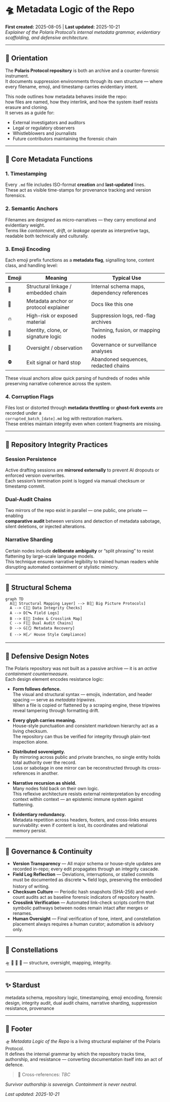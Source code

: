 # 🛸 Metadata Logic of the Repo  
**First created:** 2025-08-05 | **Last updated:** 2025-10-21  
*Explainer of the Polaris Protocol’s internal metadata grammar, evidentiary scaffolding, and defensive architecture.*

---

## 🧭 Orientation  
The **Polaris Protocol repository** is both an archive and a counter-forensic instrument.  
It documents suppression environments through its own structure — where every filename, emoji, and timestamp carries evidentiary intent.  

This node outlines how metadata behaves inside the repo:  
how files are named, how they interlink, and how the system itself resists erasure and cloning.  
It serves as a guide for:  

- External investigators and auditors  
- Legal or regulatory observers  
- Whistleblowers and journalists  
- Future contributors maintaining the forensic chain  

---

## 🧬 Core Metadata Functions  

### 1. Timestamping  
Every `.md` file includes ISO-format **creation** and **last-updated** lines.  
These act as visible time-stamps for provenance tracking and version forensics.  

### 2. Semantic Anchors  
Filenames are designed as micro-narratives — they carry emotional and evidentiary weight.  
Terms like *containment*, *drift*, or *leakage* operate as interpretive tags, readable both technically and culturally.  

### 3. Emoji Encoding  
Each emoji prefix functions as a **metadata flag**, signalling tone, content class, and handling level:  

| Emoji | Meaning | Typical Use |
|--------|----------|-------------|
| 🔗 | Structural linkage / embedded chain | Internal schema maps, dependency references |
| 📎 | Metadata anchor or protocol explainer | Docs like this one |
| 🔥 | High-risk or exposed material | Suppression logs, red-flag archives |
| 🧬 | Identity, clone, or signature logic | Twinning, fusion, or mapping nodes |
| 🧿 | Oversight / observation | Governance or surveillance analyses |
| ⛔ | Exit signal or hard stop | Abandoned sequences, redacted chains |

These visual anchors allow quick parsing of hundreds of nodes while preserving narrative coherence across the system.

### 4. Corruption Flags  
Files lost or distorted through **metadata throttling** or **ghost-fork events** are recorded under a  
`corrupted_batch_[date].md` log with restoration markers.  
These entries maintain integrity even when content fragments are missing.  

---

## 🧱 Repository Integrity Practices  

### Session Persistence  
Active drafting sessions are **mirrored externally** to prevent AI dropouts or enforced version overwrites.  
Each session’s termination point is logged via manual checksum or timestamp commit.  

### Dual-Audit Chains  
Two mirrors of the repo exist in parallel — one public, one private — enabling  
**comparative audit** between versions and detection of metadata sabotage, silent deletions, or injected alterations.  

### Narrative Sharding  
Certain nodes include **deliberate ambiguity** or “split phrasing” to resist flattening by large-scale language models.  
This technique ensures narrative legibility to trained human readers while disrupting automated containment or stylistic mimicry.  

---

## 🧩 Structural Schema  

```mermaid
graph TD
  A[🧬 Structural Mapping Layer] --> B[📁 Big Picture Protocols]
  A --> C[🧮 Data Integrity Checks]
  A --> D[🛰 Field Logs]
  B --> E[📜 Index & Crosslink Map]
  C --> F[💾 Dual Audit Chains]
  D --> G[🪞 Metadata Recovery]
  E --> H[🪄 House Style Compliance]
```

---

## 🔐 Defensive Design Notes  

The Polaris repository was not built as a passive archive — it is an *active containment countermeasure*.  
Each design element encodes resistance logic:

- **Form follows defence.**  
  The visual and structural syntax — emojis, indentation, and header spacing — serve as *metadata tripwires*.  
  When a file is copied or flattened by a scraping engine, these tripwires reveal tampering through formatting drift.

- **Every glyph carries meaning.**  
  House-style punctuation and consistent markdown hierarchy act as a living checksum.  
  The repository can thus be verified for integrity through plain-text inspection alone.

- **Distributed sovereignty.**  
  By mirroring across public and private branches, no single entity holds total authority over the record.  
  Loss or sabotage in one mirror can be reconstructed through its cross-references in another.

- **Narrative recursion as shield.**  
  Many nodes fold back on their own logic.  
  This reflexive architecture resists external reinterpretation by encoding context within context — an epistemic immune system against flattening.

- **Evidentiary redundancy.**  
  Metadata repetition across headers, footers, and cross-links ensures survivability: even if content is lost, its coordinates and relational memory persist.

---

## 🧠 Governance & Continuity  

- **Version Transparency** — All major schema or house-style updates are recorded in-repo; every edit propagates through an integrity cascade.  
- **Field Log Reflection** — Deviations, interruptions, or stalled commits must be documented as discrete `🛰️` field logs, preserving the embodied history of writing.  
- **Checksum Culture** — Periodic hash snapshots (SHA-256) and word-count audits act as baseline forensic indicators of repository health.  
- **Crosslink Verification** — Automated link-check scripts confirm that symbolic pathways between nodes remain intact after merges or renames.  
- **Human Oversight** — Final verification of tone, intent, and constellation placement always requires a human curator; automation is advisory only.  

---

## 🌌 Constellations  
🛸 🧬 🧿 🧱 — structure, oversight, mapping, integrity.  

---

## ✨ Stardust  
metadata schema, repository logic, timestamping, emoji encoding, forensic design, integrity audit, dual audit chains, narrative sharding, suppression resistance, provenance  

---

## 🏮 Footer  
*🛸 Metadata Logic of the Repo* is a living structural explainer of the Polaris Protocol.  
It defines the internal grammar by which the repository tracks time, authorship, and resistance — converting documentation itself into an act of defence.  

> 📡 Cross-references: *TBC* 


*Survivor authorship is sovereign. Containment is never neutral.*  

_Last updated: 2025-10-21_
